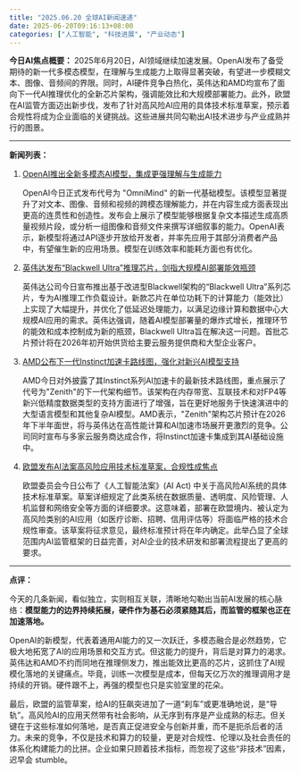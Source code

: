 ```yaml
---
title: "2025.06.20 全球AI新闻速递"
date: 2025-06-20T09:16:13+08:00
categories: ["人工智能", "科技进展", "产业动态"]
---
```


**今日AI焦点概要：** 2025年6月20日，AI领域继续加速发展。OpenAI发布了备受期待的新一代多模态模型，在理解与生成能力上取得显著突破，有望进一步模糊文本、图像、音频间的界限。同时，AI硬件竞争白热化，英伟达和AMD均宣布了面向下一代AI推理优化的全新芯片架构，强调能效比和大规模部署能力。此外，欧盟在AI监管方面迈出新步伐，发布了针对高风险AI应用的具体技术标准草案，预示着合规性将成为企业面临的关键挑战。这些进展共同勾勒出AI技术进步与产业成熟并行的图景。

---

**新闻列表：**

1.  [OpenAI推出全新多模态AI模型，集成更强理解与生成能力](https://www.technology-news-simulate.com/2025/06/20/openai-new-model-launch)

    OpenAI今日正式发布代号为 "OmniMind" 的新一代基础模型。该模型显著提升了对文本、图像、音频和视频的跨模态理解能力，并在内容生成方面表现出更高的连贯性和创造性。发布会上展示了模型能够根据复杂文本描述生成高质量视频片段，或分析一组图像和音频文件来撰写详细叙事的能力。OpenAI表示，新模型将通过API逐步开放给开发者，并率先应用于其部分消费者产品中，有望催生新的应用场景。模型在训练效率和能耗方面也有优化。

2.  [英伟达发布“Blackwell Ultra”推理芯片，剑指大规模AI部署能效瓶颈](https://www.techcrunch-simulate.com/2025/06/20/nvidia-blackwell-ultra-inference)

    英伟达公司今日宣布推出基于改进型Blackwell架构的“Blackwell Ultra”系列芯片，专为AI推理工作负载设计。新款芯片在单位功耗下的计算能力（能效比）上实现了大幅提升，并优化了低延迟处理能力，以满足边缘计算和数据中心大规模AI应用的需求。英伟达强调，随着AI模型部署量的爆炸式增长，推理环节的能效和成本控制成为新的瓶颈，Blackwell Ultra旨在解决这一问题。首批芯片预计将在2026年初开始供货给主要云服务提供商和大型企业客户。

3.  [AMD公布下一代Instinct加速卡路线图，强化对新兴AI模型支持](https://www.theverge-simulate.com/2025/06/20/amd-instinct-roadmap-2026)

    AMD今日对外披露了其Instinct系列AI加速卡的最新技术路线图，重点展示了代号为"Zenith"的下一代架构细节。该架构在内存带宽、互联技术和对FP4等新兴低精度数据类型的支持方面进行了增强，旨在更好地服务于快速演进中的大型语言模型和其他复杂AI模型。AMD表示，"Zenith"架构芯片预计在2026年下半年面世，将与英伟达在高性能计算和AI加速市场展开更激烈的竞争。公司同时宣布与多家云服务商达成合作，将Instinct加速卡集成到其AI基础设施中。

4.  [欧盟发布AI法案高风险应用技术标准草案，合规性成焦点](https://www.reuters-simulate.com/2025/06/20/eu-ai-act-technical-standards)

    欧盟委员会今日公布了《人工智能法案》(AI Act) 中关于高风险AI系统的具体技术标准草案。草案详细规定了此类系统在数据质量、透明度、风险管理、人机监督和网络安全等方面的详细要求。这意味着，部署在欧盟境内、被认定为高风险类别的AI应用（如医疗诊断、招聘、信用评估等）将面临严格的技术合规性审查。该草案将征求意见，最终标准预计将在年内确定。此举凸显了全球范围内AI监管框架的日益完善，对AI企业的技术研发和部署流程提出了更高的要求。

---

**点评：**

今天的几条新闻，看似独立，实则相互关联，清晰地勾勒出当前AI发展的核心脉络：**模型能力的边界持续拓展，硬件作为基石必须紧随其后，而监管的框架也正在加速落地。**

OpenAI的新模型，代表着通用AI能力的又一次跃迁，多模态融合是必然趋势，它极大地拓宽了AI的应用场景和交互方式。但这能力的提升，背后是对算力的渴求。英伟达和AMD不约而同地在推理侧发力，推出能效比更高的芯片，这抓住了AI规模化落地的关键痛点。毕竟，训练一次模型是成本，但每天亿万次的推理调用才是持续的开销。硬件跟不上，再强的模型也只是实验室里的花朵。

最后，欧盟的监管草案，给AI的狂飙突进加了一道“刹车”或更准确地说，是“导轨”。高风险AI的应用天然带有社会影响，从无序到有序是产业成熟的标志。但关键在于这些标准如何落地，是否真正促进安全与创新并重，而不是扼杀后者的活力。未来的竞争，不仅是技术和算力的较量，更是对合规性、伦理以及社会责任的体系化构建能力的比拼。企业如果只顾着技术指标，而忽视了这些“非技术”因素，迟早会 stumble。